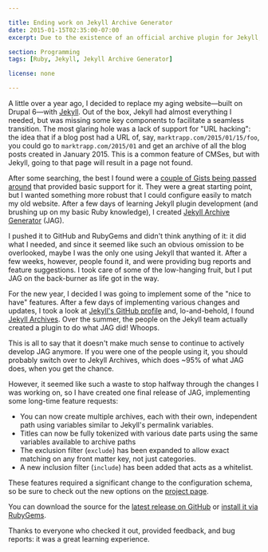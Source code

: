 ```yaml
---

title: Ending work on Jekyll Archive Generator
date: 2015-01-15T02:35:00-07:00
excerpt: Due to the existence of an official archive plugin for Jekyll, development on JAG is coming to an end.

section: Programming
tags: [Ruby, Jekyll, Jekyll Archive Generator]

license: none

---
```


A little over a year ago, I decided to replace my aging website—built on Drupal 6—with [Jekyll][1]. Out of the box, Jekyll had almost everything I needed, but was missing some key components to facilitate a seamless transition. The most glaring hole was a lack of support for "URL hacking": the idea that if a blog post had a URL of, say, `marktrapp.com/2015/01/15/foo`, you could go to `marktrapp.com/2015/01` and get an archive of all the blog posts created in January 2015. This is a common feature of CMSes, but with Jekyll, going to that page will result in a page not found.

After some searching, the best I found were a [couple of Gists being passed around][2] that provided basic support for it. They were a great starting point, but I wanted something more robust that I could configure easily to match my old website. After a few days of learning Jekyll plugin development (and brushing up on my basic Ruby knowledge), I created [Jekyll Archive Generator][3] (JAG).

I pushed it to GitHub and RubyGems and didn't think anything of it: it did what I needed, and since it seemed like such an obvious omission to be overlooked, maybe I was the only one using Jekyll that wanted it. After a few weeks, however, people found it, and were providing bug reports and feature suggestions. I took care of some of the low-hanging fruit, but I put JAG on the back-burner as life got in the way.

For the new year, I decided I was going to implement some of the "nice to have" features. After a few days of implementing various changes and updates, I took a look at [Jekyll's GitHub profile][4] and, lo-and-behold, I found [Jekyll Archives][5]. Over the summer, the people on the Jekyll team actually created a plugin to do what JAG did! Whoops.

This is all to say that it doesn't make much sense to continue to actively develop JAG anymore. If you were one of the people using it, you should probably switch over to Jekyll Archives, which does ~95% of what JAG does, when you get the chance. 

However, it seemed like such a waste to stop halfway through the changes I was working on, so I have created one final release of JAG, implementing some long-time feature requests:

* You can now create multiple archives, each with their own, independent path using variables similar to Jekyll's permalink variables.
* Titles can now be fully tokenized with various date parts using the same variables available to archive paths
* The exclusion filter (`exclude`) has been expanded to allow exact matching on any front matter key, not just categories.
* A new inclusion filter (`include`) has been added that acts as a whitelist.

These features required a significant change to the configuration schema, so be sure to check out the new options on the [project page][3].

You can download the source for the [latest release on GitHub][6] or [install it via RubyGems][7].

Thanks to everyone who checked it out, provided feedback, and bug reports: it was a great learning experience.

[1]: http://jekyllrb.com "Jekyll project page"
[2]: https://github.com/itafroma/jekyll-archive#acknowledgments "Precursor Gists for Jekyll archive functionality"
[3]: https://marktrapp.com/projects/jekyll-archive/ "Jekyll Archive Generator project page"
[4]: https://github.com/jekyll "Jekyll's GitHub profile"
[5]: https://github.com/jekyll/jekyll-archives "Jekyll Archives project page"
[6]: https://github.com/itafroma/jekyll-archive/releases/tag/0.4.2 "Jekyll Archive Generator 0.4.2 on GitHub"
[7]: https://rubygems.org/gems/jekyll-itafroma-archive "Jekyll Archive Generator on RubyGems"

